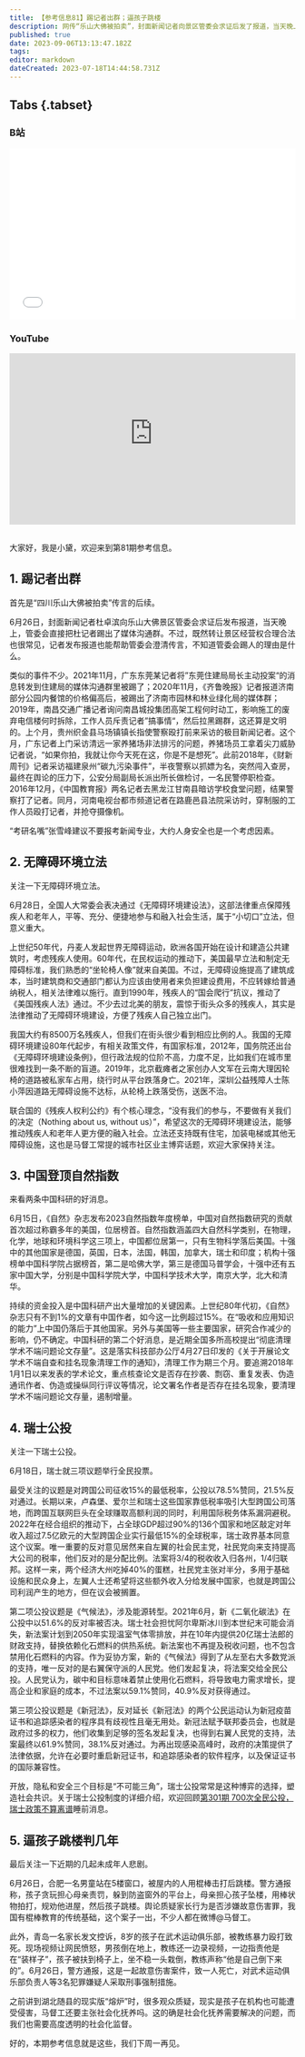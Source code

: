 ```yaml
---
title: 【参考信息81】踢记者出群；逼孩子跳楼
description: 网传“乐山大佛被拍卖”，封面新闻记者向景区管委会求证后发了报道，当天晚上记者被踢出媒体沟通群。既然转让景区经营权合理合法，也很常见，记者发报道也能帮助澄清传言，不知道管委会踢人的理由是什么。广东清远则是养猪场员工直接持刀威胁记者。中国对自然指数研究的贡献，首次超越称霸多年的美国，物理、化学、地球和环境科学都位居第一，只有生物科学落后美国。我国有大约8500万残疾人，但街上很少看到，希望新通过的无障碍环境建设法能帮到他们。
published: true
date: 2023-09-06T13:13:47.182Z
tags: 
editor: markdown
dateCreated: 2023-07-18T14:44:58.731Z
---
```


## Tabs {.tabset}
### B站
<div style="position: relative; padding: 30% 45%;">
<iframe style="position: absolute; width: 100%; height: 100%; left: 0; top: 0;" src="//player.bilibili.com/player.html?&bvid=BV1eX4y1p7yd&page=1&as_wide=1&high_quality=1&danmaku=1&autoplay=0" scrolling="no" border="0" frameborder="no" framespacing="0" allowfullscreen="true"></iframe>
</div>

### YouTube
<div style="position: relative; padding: 30% 45%;">
<iframe style="position: absolute; top: 0; left: 0; width: 100%; height: 100%;" src="https://www.youtube-nocookie.com/embed/YouTubeVID" title="YouTube video player" frameborder="0" allow="accelerometer; autoplay; clipboard-write; encrypted-media; gyroscope; picture-in-picture" allowfullscreen></iframe>
</div>

## 

大家好，我是小黛，欢迎来到第81期参考信息。

## 1. 踢记者出群

首先是“四川乐山大佛被拍卖”传言的后续。

6月26日，封面新闻记者杜卓滨向乐山大佛景区管委会求证后发布报道，当天晚上，管委会直接把杜记者踢出了媒体沟通群。不过，既然转让景区经营权合理合法也很常见，记者发布报道也能帮助管委会澄清传言，不知道管委会踢人的理由是什么。

类似的事件不少。2021年11月，广东东莞某记者将”东莞住建局局长主动投案“的消息转发到住建局的媒体沟通群里被踢了；2020年11月，《齐鲁晚报》记者报道济南部分公园内餐馆的价格偏高后，被踢出了济南市园林和林业绿化局的媒体群；2019年，南昌交通广播记者询问南昌城投集团高架工程何时动工，影响施工的废弃电信楼何时拆除，工作人员斥责记者”搞事情“，然后拉黑踢群，这还算是文明的。上个月，贵州织金县马场镇镇长指使警察殴打前来采访的极目新闻记者。这个月，广东记者上门采访清远一家养猪场非法排污的问题，养猪场员工拿着尖刀威胁记者说，“如果你拍，我就让你今天死在这，你是不是想死”。此前2018年，《财新周刊》记者采访福建泉州“碳九污染事件”，半夜警察以抓嫖为名，突然闯入查房，最终在舆论的压力下，公安分局副局长派出所长做检讨，一名民警停职检查。2016年12月，《中国教育报》两名记者去黑龙江甘南县暗访学校食堂问题，结果警察打了记者。同月，河南电视台都市频道记者在路鹿邑县法院采访时，穿制服的工作人员殴打记者，并抢夺摄像机。

“考研名嘴”张雪峰建议不要报考新闻专业，大约人身安全也是一个考虑因素。

## 2. 无障碍环境立法

关注一下无障碍环境立法。

6月28日，全国人大常委会表决通过《无障碍环境建设法》，这部法律重点保障残疾人和老年人，平等、充分、便捷地参与和融入社会生活，属于“小切口”立法，但意义重大。

上世纪50年代，丹麦人发起世界无障碍运动，欧洲各国开始在设计和建造公共建筑时，考虑残疾人使用。60年代，在民权运动的推动下，美国最早立法和制定无障碍标准，我们熟悉的“坐轮椅人像”就来自美国。不过，无障碍设施提高了建筑成本，当时建筑商和交通部门都认为应该由使用者来负担建设费用，不应转嫁给普通纳税人，相关法律难以施行。直到1990年，残疾人的“国会爬行”抗议，推动了《美国残疾人法》通过。不少去过北美的朋友，震惊于街头众多的残疾人，其实是法律推动了无障碍环境建设，方便了残疾人自己独立出门。

我国大约有8500万名残疾人，但我们在街头很少看到相应比例的人。我国的无障碍环境建设80年代起步，有相关政策文件，有国家标准，2012年，国务院还出台《无障碍环境建设条例》，但行政法规的位阶不高，力度不足，比如我们在城市里很难找到一条不断的盲道。2019年，北京截瘫者之家创办人文军在云南大理因轮椅的道路被私家车占用，绕行时从平台跌落身亡。2021年，深圳公益残障人士陈小萍因道路无障碍设施不达标，从轮椅上跌落受伤，送医不治。

联合国的《残疾人权利公约》有个核心理念，“没有我们的参与，不要做有关我们的决定（Nothing about us, without us）”，希望这次的无障碍环境建设法，能够推动残疾人和老年人更方便的融入社会。立法还支持既有住宅，加装电梯或其他无障碍设施，这也是马督工常提的城市社区业主博弈话题，欢迎大家保持关注。

## 3. 中国登顶自然指数

来看两条中国科研的好消息。

6月15日，《自然》杂志发布2023自然指数年度榜单，中国对自然指数研究的贡献首次超过称霸多年的美国，位居榜首。自然指数涵盖四大自然科学类别，在物理，化学，地球和环境科学这三项上，中国都位居第一，只有生物科学落后美国。十强中的其他国家是德国，英国，日本，法国，韩国，加拿大，瑞士和印度；机构十强榜单中国科学院占据榜首，第二是哈佛大学，第三是德国马普学会，十强中还有五家中国大学，分别是中国科学院大学，中国科学技术大学，南京大学，北大和清华。

持续的资金投入是中国科研产出大量增加的关键因素。上世纪80年代初，《自然》杂志只有不到1%的文章有中国作者，如今这一比例超过15%。在“吸收和应用知识的能力”上中国仍落后于其他国家。另外与美国等一些主要国家，研究合作减少的影响，仍不确定。中国科研的第二个好消息，是近期全国多所高校提出“彻底清理学术不端问题论文存量”。这是落实科技部办公厅4月27日印发的《关于开展论文学术不端自查和挂名现象清理工作的通知》，清理工作为期三个月。要追溯2018年1月1日以来发表的学术论文，重点核查论文是否存在抄袭、剽窃、重复发表、伪造通讯作者、伪造或操纵同行评议等情况，论文署名作者是否存在挂名现象，要清理学术不端问题论文存量，遏制增量。

## 4. 瑞士公投

关注一下瑞士公投。

6月18日，瑞士就三项议题举行全民投票。

最受关注的议题是对跨国公司征收15%的最低税率，公投以78.5%赞同，21.5%反对通过。长期以来，卢森堡、爱尔兰和瑞士这些国家靠低税率吸引大型跨国公司落地，而跨国互联网巨头在全球赚取高额利润的同时，利用国际税务体系漏洞避税。2022年在经合组织的推动下，占全球GDP超过90%的136个国家和地区敲定对年收入超过7.5亿欧元的大型跨国企业实行最低15%的全球税率，瑞士政界基本同意这个议案。唯一重要的反对意见居然来自左翼的社会民主党，社民党向来支持提高大公司的税率，他们反对的是分配比例。法案将3/4的税收收入归各州，1/4归联邦。这样一来，两个经济大州吃掉40%的蛋糕，社民党主张对半分，多用于基础设施和民众身上，左翼人士还希望将这些额外收入分给发展中国家，也就是跨国公司利润产生的地方，但在议会被搁置。

第二项公投议题是《气候法》，涉及能源转型。2021年6月，新《二氧化碳法》在公投中以51.6%的反对率被否决。瑞士社会担忧阿尔卑斯冰川到本世纪末可能会消失，新法案计划到2050年实现温室气体零排放，并在10年内提供20亿瑞士法郎的财政支持，替换依赖化石燃料的供热系统。新法案也不再提及税收问题，也不包含禁用化石燃料的内容。作为妥协方案，新的《气候法》得到了从左至右大多数党派的支持，唯一反对的是右翼保守派的人民党。他们发起复决，将法案交给全民公投。人民党认为，碳中和目标意味着禁止使用化石燃料，将导致电力需求增长，提高企业和家庭的成本，不过法案以59.1%赞同，40.9%反对获得通过。

第三项公投议题是《新冠法》，反对延长《新冠法》的两个公民运动认为新冠疫苗证书和追踪感染者的程序具有歧视性且毫无用处。新冠法赋予联邦委员会，也就是政府过多的权力，他们收集到足够的签名发起复决，也得到右翼人民党的支持，法案最终以61.9%赞同，38.1%反对通过。为再出现感染高峰时，政府的决策提供了法律依据，允许在必要时重启新冠证书，和追踪感染者的软件程序，以及保证证书的国际兼容性。

开放，隐私和安全三个目标是“不可能三角”，瑞士公投常常是这种博弈的选择，塑造社会共识。关于瑞士公投制度的详细介绍，欢迎回顾[第301期 700次全民公投，瑞士政策不算离谱](https://archive.bedtime.news/zh/main/301-400/301)睡前消息。

## 5. 逼孩子跳楼判几年

最后关注一下近期的几起未成年人悲剧。

6月26日，合肥一名男童站在5楼窗口，被屋内的人用棍棒击打后跳楼。警方通报称，孩子贪玩担心母亲责罚，躲到防盗窗外的平台上，母亲担心孩子坠楼，用棒状物拍打，规劝他进屋，然后孩子跳楼。舆论质疑家长行为是否涉嫌故意伤害罪，我国有棍棒教育的传统基础，这个案子一出，不少人都在微博@马督工。

此外，青岛一名家长发文控诉，8岁的孩子在武术运动俱乐部，被教练暴力殴打致死。现场视频让网民愤怒，男孩倒在地上，教练还一边录视频，一边指责他是在“装样子”，孩子被扶到椅子上，坐不稳一头栽倒，教练声称“他是自己倒下来的”。6月26日，警方通报，这是一起故意伤害案件，致一人死亡，对武术运动俱乐部负责人等3名犯罪嫌疑人采取刑事强制措施。

之前讲到湖北随县的现实版“熔炉”时，很多观众质疑，现实是孩子在机构也可能遭受侵害，马督工还要主张社会化抚养吗。这的确是社会化抚养需要解决的问题，而我们也需要高度透明的社会化监督。

好的，本期参考信息就是这些，我们下周一再见。

